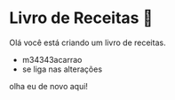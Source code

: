 # Livro de Receitas :baby_bottle:



Olá você está criando um livro de receitas.

- m34343acarrao
- se liga nas alterações



olha eu de novo aqui!